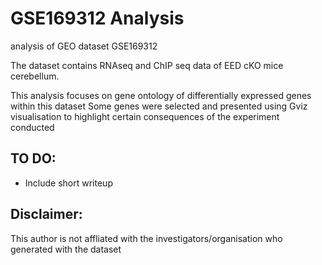 # GSE169312 Analysis
analysis of GEO dataset GSE169312

The dataset contains RNAseq and ChIP seq data of EED cKO mice cerebellum.

This analysis focuses on gene ontology of differentially expressed genes within this dataset
Some genes were selected and presented using Gviz visualisation to highlight certain consequences of the experiment conducted

## TO DO:
- Include short writeup

## Disclaimer:
This author is not affliated with the investigators/organisation who generated with the dataset
